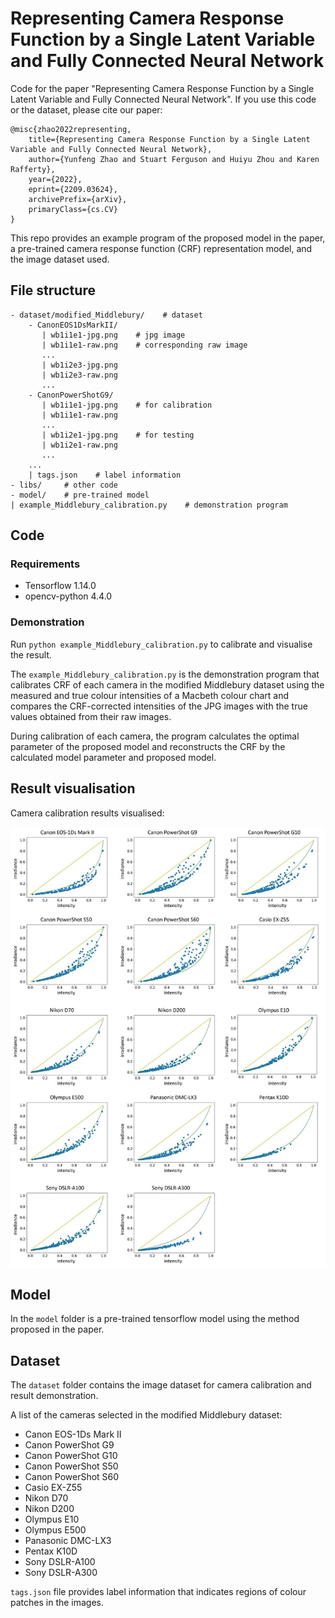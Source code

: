 # Representing Camera Response Function by a Single Latent Variable and Fully Connected Neural Network

Code for the paper "Representing Camera Response Function by a Single Latent Variable and Fully Connected Neural Network". If you use this code or the dataset, please cite our paper:


```
@misc{zhao2022representing,
    title={Representing Camera Response Function by a Single Latent Variable and Fully Connected Neural Network},
    author={Yunfeng Zhao and Stuart Ferguson and Huiyu Zhou and Karen Rafferty},
    year={2022},
    eprint={2209.03624},
    archivePrefix={arXiv},
    primaryClass={cs.CV}
}
```

This repo provides an example program of the proposed model in the paper, a pre-trained camera response function (CRF) representation model, and the image dataset used. 


## File structure

```
- dataset/modified_Middlebury/    # dataset
    - CanonEOS1DsMarkII/
       | wb1i1e1-jpg.png    # jpg image
       | wb1i1e1-raw.png    # corresponding raw image
       ...
       | wb1i2e3-jpg.png
       | wb1i2e3-raw.png
       ...
    - CanonPowerShotG9/
       | wb1i1e1-jpg.png    # for calibration
       | wb1i1e1-raw.png
       ...
       | wb1i2e1-jpg.png    # for testing
       | wb1i2e1-raw.png
       ...
    ...
    | tags.json    # label information
- libs/     # other code
- model/    # pre-trained model
| example_Middlebury_calibration.py    # demonstration program
```


## Code

### Requirements

* Tensorflow 1.14.0
* opencv-python 4.4.0


### Demonstration

Run `python example_Middlebury_calibration.py` to calibrate and visualise the result.

The `example_Middlebury_calibration.py` is the demonstration program that calibrates CRF of each camera in the modified Middlebury dataset using the measured and true colour intensities of a Macbeth colour chart and compares the CRF-corrected intensities of the JPG images with the true values obtained from their raw images. 

During calibration of each camera, the program calculates the optimal parameter of the proposed model and reconstructs the CRF by the calculated model parameter and proposed model.


## Result visualisation

Camera calibration results visualised:

![Representing-crf-fig1](https://github.com/zyfccc/Representing-camera-response-function/blob/main/imgs/results.jpg)



## Model

In the `model` folder is a pre-trained tensorflow model using the method proposed in the paper.


## Dataset

The `dataset` folder contains the image dataset for camera calibration and result demonstration.

A list of the cameras selected in the modified Middlebury dataset:
* Canon EOS-1Ds Mark II
* Canon PowerShot G9
* Canon PowerShot G10
* Canon PowerShot S50
* Canon PowerShot S60
* Casio EX-Z55
* Nikon D70
* Nikon D200
* Olympus E10
* Olympus E500
* Panasonic DMC-LX3
* Pentax K10D
* Sony DSLR-A100
* Sony DSLR-A300

`tags.json` file provides label information that indicates regions of colour patches in the images.
